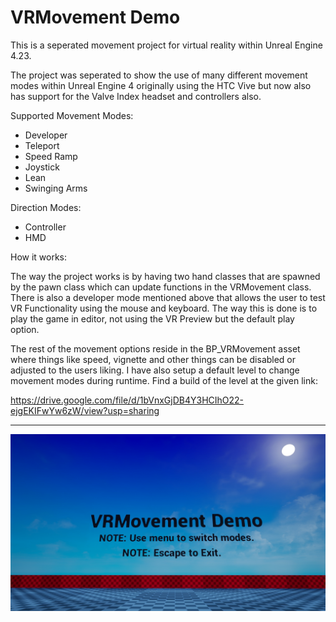 # VRMovement Demo

This is a seperated movement project for virtual reality within Unreal Engine 4.23.

The project was seperated to show the use of many different movement modes within Unreal Engine 4 originally using the HTC Vive but now 
also has support for the Valve Index headset and controllers also.

Supported Movement Modes:

- Developer
- Teleport
- Speed Ramp
- Joystick
- Lean
- Swinging Arms

Direction Modes:

- Controller 
- HMD

How it works:

The way the project works is by having two hand classes that are spawned by the pawn class which can update functions in 
the VRMovement class. There is also a developer mode mentioned above that allows the user to test VR Functionality using 
the mouse and keyboard. The way this is done is to play the game in editor, not using the VR Preview but the default play option.

The rest of the movement options reside in the BP_VRMovement asset where things like speed, vignette and other things can be 
disabled or adjusted to the users liking. I have also setup a default level to change movement modes during runtime. Find a build
 of the level at the given link:

https://drive.google.com/file/d/1bVnxGjDB4Y3HCIhO22-ejgEKIFwYw6zW/view?usp=sharing

----------------------------------------------------------------------------------

[![logo](Images/LOGO.png)](https://youtu.be/hhEFqr2pZGc)

